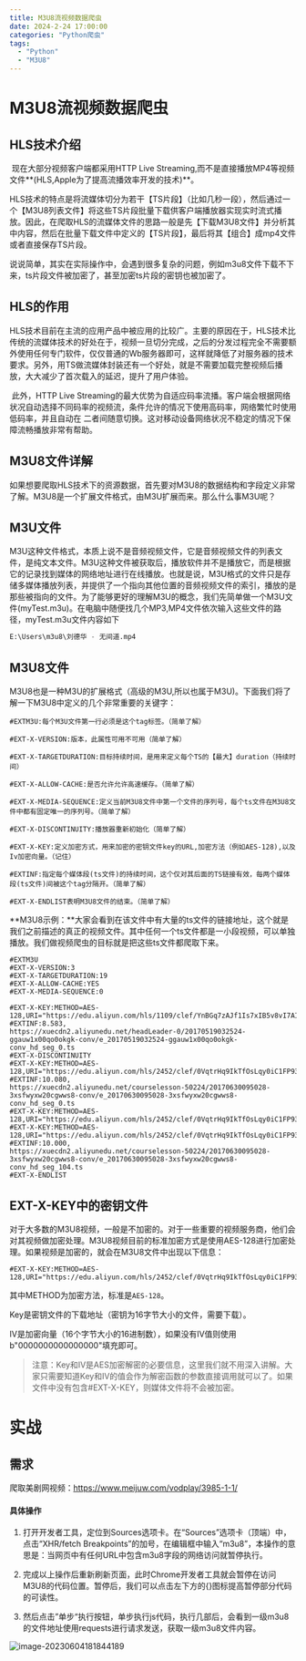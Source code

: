 ```yaml
---
title: M3U8流视频数据爬虫
date: 2024-2-24 17:00:00
categories: "Python爬虫"
tags: 
  - "Python"
  - "M3U8"
---
```




# M3U8流视频数据爬虫

## HLS技术介绍

​	现在大部分视频客户端都采用HTTP Live Streaming,而不是直接播放MP4等视频文件**(HLS,Apple为了提高流播效率开发的技术)**。

​	HLS技术的特点是将流媒体切分为若干【TS片段】（比如几秒一段），然后通过一个【M3U8列表文件】将这些TS片段批量下载供客户端播放器实现实时流式播放。因此，在爬取HLS的流媒体文件的思路一般是先【下载M3U8文件】并分析其中内容，然后在批量下载文件中定义的【TS片段】，最后将其【组合】成mp4文件或者直接保存TS片段。

说说简单，其实在实际操作中，会遇到很多复杂的问题，例如m3u8文件下载不下来，ts片段文件被加密了，甚至加密ts片段的密钥也被加密了。

## HLS的作用

​	HLS技术目前在主流的应用产品中被应用的比较广。主要的原因在于，HLS技术比传统的流媒体技术的好处在于，视频一旦切分完成，之后的分发过程完全不需要额外使用任何专门软件，仅仅普通的Wb服务器即可，这样就降低了对服务器的技术要求。
​	另外，用TS做流媒体封装还有一个好处，就是不需要加载完整视频后播放，大大减少了首次载入的延迟，提升了用户体验。

​	此外，HTTP Live Streaming的最大优势为自适应码率流播。客户端会根据网络状况自动选择不同码率的视频流，条件允许的情况下使用高码率，网络繁忙时使用低码率，并且自动在 二者间随意切换。这对移动设备网络状况不稳定的情况下保障流畅播放非常有帮助。

## M3U8文件详解

如果想要爬取HLS技术下的资源数据，首先要对M3U8的数据结构和字段定义非常了解。M3U8是一个扩展文件格式，由M3U扩展而来。那么什么事M3U呢？

## M3U文件

​	M3U这种文件格式，本质上说不是音频视频文件，它是音频视频文件的列表文件，是纯文本文件。
​	M3U这种文件被获取后，播放软件并不是播放它，而是根据它的记录找到媒体的网络地址进行在线播放。也就是说，M3U格式的文件只是存储多媒体播放列表，并提供了一个指向其他位置的音频视频文件的索引，播放的是那些被指向的文件。
​	为了能够更好的理解M3U的概念，我们先简单做一个M3U文件(myTest.m3u)。在电脑中随便找几个MP3,MP4文件依次输入这些文件的路径，myTest.m3u文件内容如下 

```python
E:\Users\m3u8\刘德华 - 无间道.mp4
```

## M3U8文件

M3U8也是一种M3U的扩展格式（高级的M3U,所以也属于M3U)。下面我们将了解一下M3U8中定义的几个非常重要的关键字：

```
#EXTM3U:每个M3U文件第一行必须是这个tag标签。（简单了解）

#EXT-X-VERSION:版本，此属性可用不可用（简单了解）

#EXT-X-TARGETDURATION:目标持续时间，是用来定义每个TS的【最大】duration（持续时间）

#EXT-X-ALLOW-CACHE:是否允许允许高速缓存。（简单了解）

#EXT-X-MEDIA-SEQUENCE:定义当前M3U8文件中第一个文件的序列号，每个ts文件在M3U8文件中都有固定唯一的序列号。（简单了解）

#EXT-X-DISCONTINUITY:播放器重新初始化（简单了解）

#EXT-X-KEY:定义加密方式，用来加密的密钥文件key的URL,加密方法（例如AES-128),以及Iv加密向量。（记住）
 
#EXTINF:指定每个媒体段(ts文件)的持续时间，这个仅对其后面的TS链接有效，每两个媒体段(ts文件)间被这个tag分隔开。（简单了解）

#EXT-X-ENDLIST表明M3U8文件的结束。（简单了解）
```

**M3U8示例：**大家会看到在该文件中有大量的ts文件的链接地址，这个就是我们之前描述的真正的视频文件。其中任何一个ts文件都是一小段视频，可以单独播放。我们做视频爬虫的目标就是把这些ts文件都爬取下来。

```
#EXTM3U
#EXT-X-VERSION:3
#EXT-X-TARGETDURATION:19
#EXT-X-ALLOW-CACHE:YES
#EXT-X-MEDIA-SEQUENCE:0

#EXT-X-KEY:METHOD=AES-128,URI="https://edu.aliyun.com/hls/1109/clef/YnBGq7zAJf1Is7xIB5v8vI7AIORwwG9W",IV=0x0fe82567a6be41afda68d82d3724976a
#EXTINF:8.583,
https://xuecdn2.aliyunedu.net/headLeader-0/20170519032524-ggauw1x00qo0okgk-conv/e_20170519032524-ggauw1x00qo0okgk-conv_hd_seg_0.ts
#EXT-X-DISCONTINUITY
#EXT-X-KEY:METHOD=AES-128,URI="https://edu.aliyun.com/hls/2452/clef/0VqtrHq9IkTfOsLqy0iC1FP9342VZm1s",IV=0xdebe4353e61b56e4ecfe0240ca3f89f5
#EXTINF:10.080,
https://xuecdn2.aliyunedu.net/courselesson-50224/20170630095028-3xsfwyxw20cgwws8-conv/e_20170630095028-3xsfwyxw20cgwws8-conv_hd_seg_0.ts
#EXT-X-KEY:METHOD=AES-128,URI="https://edu.aliyun.com/hls/2452/clef/0VqtrHq9IkTfOsLqy0iC1FP9342VZm1s",IV=0x8a3ce90cf18587963953b948487c1729
#EXT-X-KEY:METHOD=AES-128,URI="https://edu.aliyun.com/hls/2452/clef/0VqtrHq9IkTfOsLqy0iC1FP9342VZm1s",IV=0x3f1c20b9dd4459d0adf972eaba85e0a2
#EXTINF:10.000,
https://xuecdn2.aliyunedu.net/courselesson-50224/20170630095028-3xsfwyxw20cgwws8-conv/e_20170630095028-3xsfwyxw20cgwws8-conv_hd_seg_104.ts
#EXT-X-ENDLIST
```

## EXT-X-KEY中的密钥文件

对于大多数的M3U8视频，一般是不加密的。对于一些重要的视频服务商，他们会对其视频做加密处理。M3U8视频目前的标准加密方式是使用AES-128进行加密处理。如果视频是加密的，就会在M3U8文件中出现以下信息：

```
#EXT-X-KEY:METHOD=AES-128,URI="https://edu.aliyun.com/hls/2452/clef/0VqtrHq9IkTfOsLqy0iC1FP9342VZm1s",IV=0x3f1c20b9dd4459d0adf972eaba85e0a2
```

其中METHOD为加密方法，标准是`AES-128`。

Key是密钥文件的下载地址（密钥为16字节大小的文件，需要下载）。

IV是加密向量（16个字节大小的16进制数），如果没有IV值则使用b"0000000000000000"填充即可。

> 注意：Key和IV是AES加密解密的必要信息，这里我们就不用深入讲解。大家只需要知道Key和IV的值会作为解密函数的参数直接调用就可以了。如果文件中没有包含#EXT-X-KEY，则媒体文件将不会被加密。
>
> 

# 实战

## 需求

爬取美剧网视频：https://www.meijuw.com/vodplay/3985-1-1/

#### 具体操作

1. 打开开发者工具，定位到Sources选项卡。在“Sources”选项卡（顶端）中，点击“XHR/fetch Breakpoints”的加号，在编辑框中输入“m3u8”，本操作的意思是：当网页中有任何URL中包含m3u8字段的网络访问就暂停执行。

2. 完成以上操作后重新刷新页面，此时Chrome开发者工具就会暂停在访问M3U8的代码位置。暂停后，我们可以点击左下方的{}图标提高暂停部分代码的可读性。

3. 然后点击”单步“执行按钮，单步执行js代码，执行几部后，会看到一级m3u8的文件地址使用requests进行请求发送，获取一级m3u8文件内容。

![image-20230604181844189](https://bed.flyone.space/%E7%AC%94%E8%AE%B0/image-20230604181844189.png)
